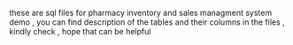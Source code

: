 these are sql files for pharmacy inventory and sales managment system demo , you can find description of the tables and their columns in the files , kindly check , hope that can be helpful 
